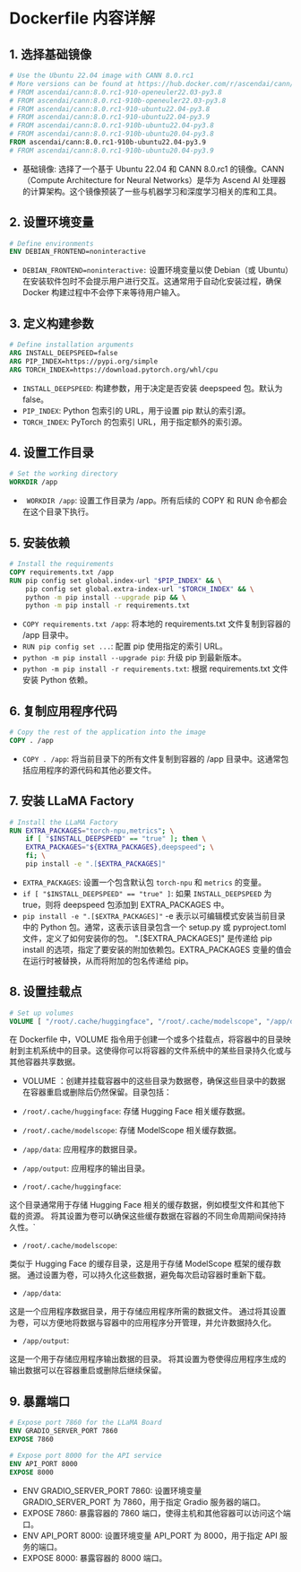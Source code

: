 # Dockerfile 内容详解

## 1. 选择基础镜像

```dockerfile
# Use the Ubuntu 22.04 image with CANN 8.0.rc1
# More versions can be found at https://hub.docker.com/r/ascendai/cann/tags
# FROM ascendai/cann:8.0.rc1-910-openeuler22.03-py3.8
# FROM ascendai/cann:8.0.rc1-910b-openeuler22.03-py3.8
# FROM ascendai/cann:8.0.rc1-910-ubuntu22.04-py3.8
# FROM ascendai/cann:8.0.rc1-910-ubuntu22.04-py3.9
# FROM ascendai/cann:8.0.rc1-910b-ubuntu22.04-py3.8
# FROM ascendai/cann:8.0.rc1-910b-ubuntu20.04-py3.8
FROM ascendai/cann:8.0.rc1-910b-ubuntu22.04-py3.9
# FROM ascendai/cann:8.0.rc1-910b-ubuntu20.04-py3.9
```

- 基础镜像: 选择了一个基于 Ubuntu 22.04 和 CANN 8.0.rc1 的镜像。CANN（Compute Architecture for Neural Networks）是华为 Ascend AI 处理器的计算架构。这个镜像预装了一些与机器学习和深度学习相关的库和工具。

## 2. 设置环境变量

```dockerfile
# Define environments
ENV DEBIAN_FRONTEND=noninteractive
```

- `DEBIAN_FRONTEND=noninteractive:` 设置环境变量以使 Debian（或 Ubuntu）在安装软件包时不会提示用户进行交互。这通常用于自动化安装过程，确保 Docker 构建过程中不会停下来等待用户输入。

## 3. 定义构建参数

```dockerfile
# Define installation arguments
ARG INSTALL_DEEPSPEED=false
ARG PIP_INDEX=https://pypi.org/simple
ARG TORCH_INDEX=https://download.pytorch.org/whl/cpu
```

- `INSTALL_DEEPSPEED`: 构建参数，用于决定是否安装 deepspeed 包。默认为 false。
- `PIP_INDEX`: Python 包索引的 URL，用于设置 pip 默认的索引源。
- `TORCH_INDEX`: PyTorch 的包索引 URL，用于指定额外的索引源。

## 4. 设置工作目录

```dockerfile
# Set the working directory
WORKDIR /app
```

- ` WORKDIR /app`: 设置工作目录为 /app。所有后续的 COPY 和 RUN 命令都会在这个目录下执行。

## 5. 安装依赖

```dockerfile
# Install the requirements
COPY requirements.txt /app
RUN pip config set global.index-url "$PIP_INDEX" && \
    pip config set global.extra-index-url "$TORCH_INDEX" && \
    python -m pip install --upgrade pip && \
    python -m pip install -r requirements.txt
```

- `COPY requirements.txt /app`: 将本地的 requirements.txt 文件复制到容器的 /app 目录中。
- `RUN pip config set ...`: 配置 pip 使用指定的索引 URL。
- `python -m pip install --upgrade pip`: 升级 pip 到最新版本。
- `python -m pip install -r requirements.txt`: 根据 requirements.txt 文件安装 Python 依赖。

## 6. 复制应用程序代码

```dockerfile
# Copy the rest of the application into the image
COPY . /app
```

- `COPY . /app`: 将当前目录下的所有文件复制到容器的 /app 目录中。这通常包括应用程序的源代码和其他必要文件。

## 7. 安装 LLaMA Factory

```dockerfile
# Install the LLaMA Factory
RUN EXTRA_PACKAGES="torch-npu,metrics"; \
    if [ "$INSTALL_DEEPSPEED" == "true" ]; then \
    EXTRA_PACKAGES="${EXTRA_PACKAGES},deepspeed"; \
    fi; \
    pip install -e ".[$EXTRA_PACKAGES]"
```

- `EXTRA_PACKAGES`: 设置一个包含默认包 `torch-npu` 和 `metrics` 的变量。
- `if [ "$INSTALL_DEEPSPEED" == "true" ]`: 如果 `INSTALL_DEEPSPEED` 为 true，则将 deepspeed 包添加到 EXTRA_PACKAGES 中。
- `pip install -e ".[$EXTRA_PACKAGES]"`
  -e 表示以可编辑模式安装当前目录中的 Python 包。通常，这表示该目录包含一个 setup.py 或 pyproject.toml 文件，定义了如何安装你的包。
  ".\[$EXTRA_PACKAGES\]" 是传递给 pip install 的选项，指定了要安装的附加依赖包。EXTRA_PACKAGES 变量的值会在运行时被替换，从而将附加的包名传递给 pip。

## 8. 设置挂载点

```dockerfile
# Set up volumes
VOLUME [ "/root/.cache/huggingface", "/root/.cache/modelscope", "/app/data", "/app/output" ]
```

在 Dockerfile 中，VOLUME 指令用于创建一个或多个挂载点，将容器中的目录映射到主机系统中的目录。这使得你可以将容器的文件系统中的某些目录持久化或与其他容器共享数据。

- VOLUME ：创建并挂载容器中的这些目录为数据卷，确保这些目录中的数据在容器重启或删除后仍然保留。目录包括：

- `/root/.cache/huggingface`: 存储 Hugging Face 相关缓存数据。

- `/root/.cache/modelscope`: 存储 ModelScope 相关缓存数据。

- `/app/data`: 应用程序的数据目录。

- `/app/output`: 应用程序的输出目录。

- `/root/.cache/huggingface`:

这个目录通常用于存储 Hugging Face 相关的缓存数据，例如模型文件和其他下载的资源。
将其设置为卷可以确保这些缓存数据在容器的不同生命周期间保持持久性。\`

- `/root/.cache/modelscope`:

类似于 Hugging Face 的缓存目录，这是用于存储 ModelScope 框架的缓存数据。
通过设置为卷，可以持久化这些数据，避免每次启动容器时重新下载。

- `/app/data`:

这是一个应用程序数据目录，用于存储应用程序所需的数据文件。
通过将其设置为卷，可以方便地将数据与容器中的应用程序分开管理，并允许数据持久化。

- `/app/output`:

这是一个用于存储应用程序输出数据的目录。
将其设置为卷使得应用程序生成的输出数据可以在容器重启或删除后继续保留。

## 9. 暴露端口

```dockerfile
# Expose port 7860 for the LLaMA Board
ENV GRADIO_SERVER_PORT 7860
EXPOSE 7860

# Expose port 8000 for the API service
ENV API_PORT 8000
EXPOSE 8000
```

- ENV GRADIO_SERVER_PORT 7860: 设置环境变量 GRADIO_SERVER_PORT 为 7860，用于指定 Gradio 服务器的端口。
- EXPOSE 7860: 暴露容器的 7860 端口，使得主机和其他容器可以访问这个端口。
- ENV API_PORT 8000: 设置环境变量 API_PORT 为 8000，用于指定 API 服务的端口。
- EXPOSE 8000: 暴露容器的 8000 端口。
